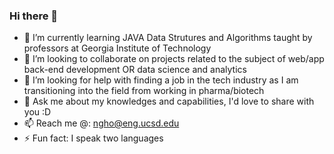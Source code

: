 ### Hi there 👋

- 🌱 I’m currently learning JAVA Data Strutures and Algorithms taught by professors at Georgia Institute of Technology
- 👯 I’m looking to collaborate on projects related to the subject of web/app back-end development OR data science and analytics
- 🤔 I’m looking for help with finding a job in the tech industry as I am transitioning into the field from working in pharma/biotech
- 💬 Ask me about my knowledges and capabilities, I'd love to share with you :D
- 📫 Reach me @: ngho@eng.ucsd.edu
- ⚡ Fun fact: I speak two languages
